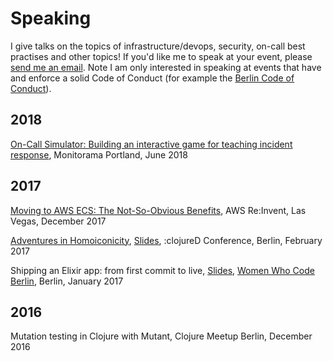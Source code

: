 # Speaking

I give talks on the topics of infrastructure/devops, security, on-call best practises and other topics! If you'd like me to speak at your event, please [send me an email](mailto:hello@franka.tech). Note I am only interested in speaking at events that have and enforce a solid Code of Conduct (for example the [Berlin Code of Conduct](https://berlincodeofconduct.org/)).

## 2018

[On-Call Simulator: Building an interactive game for teaching incident response](https://vimeo.com/274820687), Monitorama Portland, June 2018

## 2017

[Moving to AWS ECS: The Not-So-Obvious Benefits](https://www.youtube.com/watch?v=rWv6xJ7w1Ts), AWS Re:Invent, Las Vegas, December 2017

[Adventures in Homoiconicity](https://www.youtube.com/watch?v=W6IEr43kVG4), [Slides](https://franka.tech/talks/homoiconicity-talk), :clojureD Conference, Berlin, February 2017

Shipping an Elixir app: from first commit to live, [Slides](https://franka.tech/talks/ship-it), [Women Who Code Berlin](https://www.meetup.com/Women-Who-Code-Berlin-Germany/events/236692747/), Berlin, January 2017

## 2016

Mutation testing in Clojure with Mutant, Clojure Meetup Berlin, December 2016
